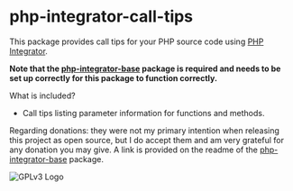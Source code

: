 # php-integrator-call-tips

This package provides call tips for your PHP source code using [PHP Integrator](https://github.com/Gert-dev/php-integrator-base).

**Note that the [php-integrator-base](https://github.com/Gert-dev/php-integrator-base) package is required and needs to be set up correctly for this package to function correctly.**

What is included?
  * Call tips listing parameter information for functions and methods.

Regarding donations: they were not my primary intention when releasing this project as open source, but I do accept them and am very grateful for any donation you may give. A link is provided on the readme of the [php-integrator-base](https://github.com/Gert-dev/php-integrator-base) package.

![GPLv3 Logo](http://gplv3.fsf.org/gplv3-127x51.png)
